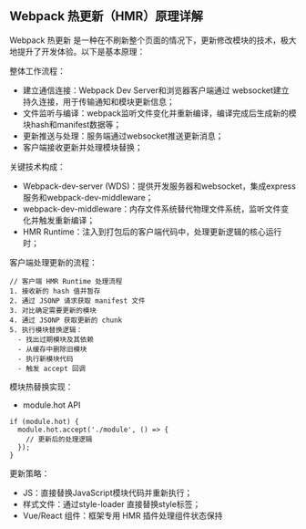 ## Webpack 热更新（HMR）原理详解

Webpack 热更新 是一种在不刷新整个页面的情况下，更新修改模块的技术，极大地提升了开发体验。以下是基本原理：

整体工作流程：
- 建立通信连接：Webpack Dev Server和浏览器客户端通过 websocket建立持久连接，用于传输通知和模块更新信息；
- 文件监听与编译：webpack监听文件变化并重新编译，编译完成后生成新的模块hash和manifest数据等；
- 更新推送与处理：服务端通过websocket推送更新消息；
- 客户端接收更新并处理模块替换；

关键技术构成：
- Webpack-dev-server (WDS)：提供开发服务器和websocket，集成express服务和webpack-dev-middleware；
- webpack-dev-middleware：内存文件系统替代物理文件系统，监听文件变化并触发重新编译；
- HMR Runtime：注入到打包后的客户端代码中，处理更新逻辑的核心运行时；

客户端处理更新的流程：
```
// 客户端 HMR Runtime 处理流程
1. 接收新的 hash 值并暂存
2. 通过 JSONP 请求获取 manifest 文件
3. 对比确定需要更新的模块
4. 通过 JSONP 获取更新的 chunk
5. 执行模块替换逻辑：
  - 找出过期模块及其依赖
  - 从缓存中删除旧模块
  - 执行新模块代码
  - 触发 accept 回调
```

模块热替换实现：
- module.hot API
```
if (module.hot) {
  module.hot.accept('./module', () => {
    // 更新后的处理逻辑
  });
}
```
更新策略：
- JS：直接替换JavaScript模块代码并重新执行；
- 样式文件：通过style-loader 直接替换style标签；
- Vue/React 组件：框架专用 HMR 插件处理组件状态保持







